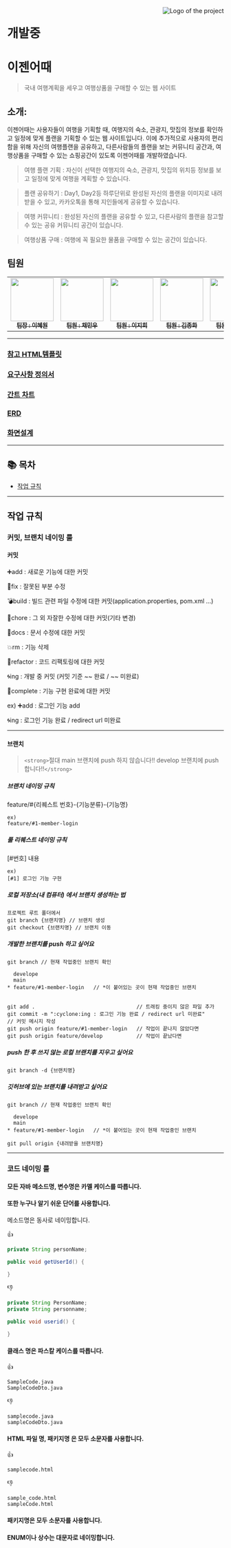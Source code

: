 <img src="./images/logo.png" alt="Logo of the project" align="right">

# 개발중

# 이젠어때

> 국내 여행계획을 세우고 여행상품을 구매할 수 있는 웹 사이트

## 소개:

이젠어때는 사용자들이 여행을 기획할 때, 여행지의 숙소, 관광지, 맛집의 정보를 확인하고 일정에 맞게 플랜을 기획할 수 있는 웹 사이트입니다.
이에 추가적으로 사용자의 편리함을 위해 자신의 여행플랜을 공유하고, 다른사람들의 플랜을 보는 커뮤니티 공간과, 여행상품을 구매할 수 있는 쇼핑공간이 있도록 이젠어때를 개발하였습니다.

> 여행 플랜 기획 : 자신이 선택한 여행지의 숙소, 관광지, 맛집의 위치등 정보를 보고 일정에 맞게 여행을 계획할 수 있습니다.

> 플랜 공유하기 : Day1, Day2등 하루단위로 완성된 자신의 플랜을 이미지로 내려받을 수 있고, 카카오톡을 통해 지인들에게 공유할 수 있습니다.

> 여행 커뮤니티 : 완성된 자신의 플랜을 공유할 수 있고, 다른사람의 플랜을 참고할 수 있는 공유 커뮤니티 공간이 있습니다.

> 여행상품 구매 : 여행에 꼭 필요한 물품을 구매할 수 있는 공간이 있습니다.

## 팀원

<table>
  <tbody>
    <tr>
      <td align="center"><a href="https://github.com/Lee-hye-won"><img src="https://avatars.githubusercontent.com/u/105015513?v=4" width="100px;" alt=""/><br /><sub><b>팀장 : 이혜원</b></sub></a><br /></td>
      <td align="center"><a href="https://github.com/minwoochae"><img src="https://avatars.githubusercontent.com/u/130428663?v=4" width="100px;" alt=""/><br /><sub><b>팀원 : 채민우</b></sub></a><br /></td>
      <td align="center"><a href="https://github.com/leejiheee"><img src="https://avatars.githubusercontent.com/u/130732295?v=44" width="100px;" alt=""/><br /><sub><b>팀원 : 이지희</b></sub></a><br /></td>
      <td align="center"><a href="https://github.com/jhkim1102"><img src="https://avatars.githubusercontent.com/u/130732119?v=4" width="100px;" alt=""/><br /><sub><b>팀원 : 김종화</b></sub></a><br /></td>
      <td align="center"><a href="https://github.com/JOONGHWANLEE"><img src="https://avatars.githubusercontent.com/u/130732039?v=4" width="100px;" alt=""/><br /><sub><b>팀원 : 이중환</b></sub></a><br /></td>
    </tr>
  </tbody>
</table>
<hr>

### [참고 HTML템플릿](https://themewagon.github.io/travelo/)

### [요구사항 정의서](https://docs.google.com/spreadsheets/d/150WOxxBdb120Stql9RnWlvUK_vRlqHGH37nTVox6e8Y/edit#gid=0)

### [간트 차트](https://docs.google.com/spreadsheets/d/1WsOu9WPZ1T770cEXPiNKnxmyKw5zxnEFisGoHuBn0dU/edit?pli=1#gid=1115838130)

### [ERD](https://www.erdcloud.com/d/rK5xCRNKjYrEiHbsX)

### [화면설계](https://www.figma.com/file/JXdW6QzP7QEJbPIjqog2jp/Untitled?type=design&node-id=0-1&mode=design&t=Fxcg4JCad8AJw5UW-0)

<hr>

## 📚 목차

* [작업 규칙](#작업-규칙)

<hr>

## 작업 규칙

### 커밋, 브랜치 네이밍 룰

#### 커밋

➕add : 새로운 기능에 대한 커밋

🔧fix : 잘못된 부분 수정

💣build : 빌드 관련 파일 수정에 대한 커밋(application.properties, pom.xml ...)

📝chore : 그 외 자잘한 수정에 대한 커밋(기타 변경)

🔖docs : 문서 수정에 대한 커밋

💥rm : 기능 삭제

👻refactor : 코드 리팩토링에 대한 커밋

🌀ing : 개발 중 커밋 (커밋 기준 ~~ 완료 / ~~ 미완료)

🎉complete : 기능 구현 완료에 대한 커밋

ex)
➕add : 로그인 기능 add

🌀ing : 로그인 기능 완료 / redirect url 미완료

<hr>

#### 브랜치

> `<strong>`절대 main 브랜치에 push 하지 않습니다!! develop 브랜치에 push 합니다!!`</strong>`

##### 브랜치 네이밍 규칙

feature/#{리퀘스트 번호}-{기능분류}-{기능명}

```
ex)
feature/#1-member-login
```

##### 풀 리퀘스트 네이밍 규칙

[#번호] 내용

```
ex)
[#1] 로그인 기능 구현
```

##### 로컬 저장소(내 컴퓨터) 에서 브랜치 생성하는 법

```git
프로젝트 루트 폴더에서
git branch {브랜치명} // 브랜치 생성
git checkout {브랜치명} // 브랜치 이동
```

##### 개발한 브랜치를 push 하고 싶어요

```git
git branch // 현재 작업중인 브랜치 확인

  develope
  main
* feature/#1-member-login   // *이 붙어있는 곳이 현재 작업중인 브랜치


git add .                                 // 트래킹 중이지 않은 파일 추가
git commit -m ":cyclone:ing : 로그인 기능 완료 / redirect url 미완료"       // 커밋 메시지 작성
git push origin feature/#1-member-login   // 작업이 끝나지 않았다면
git push origin feature/develop           // 작업이 끝났다면
```

##### push 한 후 쓰지 않는 로컬 브랜치를 지우고 싶어요

```git
git branch -d {브랜치명}
```

##### 깃허브에 있는 브랜치를 내려받고 싶어요

```git
git branch // 현재 작업중인 브랜치 확인

  develope
  main
* feature/#1-member-login   // *이 붙어있는 곳이 현재 작업중인 브랜치

git pull origin {내려받을 브랜치명}
```

<hr>

### 코드 네이밍 룰

#### 모든 자바 메소드명, 변수명은 카멜 케이스를 따릅니다.

#### 또한 누구나 알기 쉬운 단어를 사용합니다.

메소드명은 동사로 네이밍합니다.

👍

```java
private String personName; 

public void getUserId() {

}
```

👎

```java
private String PersonName;
private String personname; 

public void userid() {

}
```

#### 클래스 명은 파스칼 케이스를 따릅니다.

👍

```text
SampleCode.java
SampleCodeDto.java
```

👎

```text
samplecode.java
sampleCodeDto.java
```

#### HTML 파일 명, 패키지명 은 모두 소문자를 사용합니다.

👍

```text
samplecode.html
```

👎

```text
sample_code.html
sampleCode.html
```

#### 패키지명은 모두 소문자를 사용합니다.

#### ENUM이나 상수는 대문자로 네이밍합니다.
